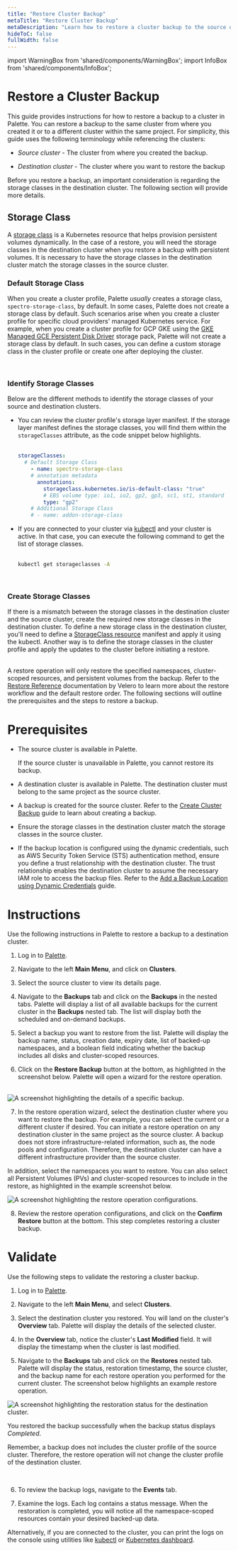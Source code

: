 ```yaml
---
title: "Restore Cluster Backup"
metaTitle: "Restore Cluster Backup"
metaDescription: "Learn how to restore a cluster backup to the source or a different cluster."
hideToC: false
fullWidth: false
---
```


import WarningBox from 'shared/components/WarningBox';
import InfoBox from 'shared/components/InfoBox';

# Restore a Cluster Backup

This guide provides instructions for how to restore a backup to a cluster in Palette. You can restore a backup to the same cluster from where you created it or to a different cluster within the same project. For simplicity, this guide uses the following terminology while referencing the clusters:
<br />

- *Source cluster* - The cluster from where you created the backup.


- *Destination cluster* - The cluster where you want to restore the backup


Before you restore a backup, an important consideration is regarding the storage classes in the destination cluster. The following section will provide more details. 
<br />

## Storage Class

A [storage class](https://kubernetes.io/docs/concepts/storage/storage-classes/) is a Kubernetes resource that helps provision persistent volumes dynamically. In the case of a restore, you will need the storage classes in the destination cluster when you restore a backup with persistent volumes. It is necessary to have the storage classes in the destination cluster match the storage classes in the source cluster. 
<br />

### Default Storage Class
When you create a cluster profile, Palette *usually* creates a storage class, `spectro-storage-class`, by default. In some cases, Palette does not create a storage class by default. Such scenarios arise when you create a cluster profile for specific cloud providers' managed Kubernetes service. For example, when you create a cluster profile for GCP GKE using the  [GKE Managed GCE Persistent Disk Driver](https://docs.spectrocloud.com/integrations/gce) storage pack, Palette will not create a storage class by default. In such cases, you can define a custom storage class in the cluster profile or create one after deploying the cluster. 

<br />

### Identify Storage Classes
Below are the different methods to identify the storage classes of your source and destination clusters. 
<br />

- You can review the cluster profile's storage layer manifest. If the storage layer manifest defines the storage classes, you will find them within the `storageClasses` attribute, as the code snippet below highlights. <br /> <br />

  ```yaml
  storageClasses: 
    # Default Storage Class
      - name: spectro-storage-class
      # annotation metadata
        annotations:
          storageclass.kubernetes.io/is-default-class: "true"
          # EBS volume type: io1, io2, gp2, gp3, sc1, st1, standard
          type: "gp2"
      # Additional Storage Class 
      # - name: addon-storage-class
  ```


- If you are connected to your cluster via [kubectl](/clusters/cluster-management/palette-webctl) and your cluster is active. In that case, you can execute the following command to get the list of storage classes. <br /> <br />

  ```bash
  kubectl get storageclasses -A
  ```

<br />

### Create Storage Classes
If there is a mismatch between the storage classes in the destination cluster and the source cluster, create the required new storage classes in the destination cluster. To define a new storage class in the destination cluster, you'll need to define a [StorageClass resource](https://kubernetes.io/docs/concepts/storage/storage-classes/#the-storageclass-resource) manifest and apply it using the kubectl. Another way is to define the storage classes in the cluster profile and apply the updates to the cluster before initiating a restore.  
<br />

A restore operation will only restore the specified namespaces, cluster-scoped resources, and persistent volumes from the backup. Refer to the [Restore Reference](https://velero.io/docs/main/restore-reference) documentation by Velero to learn more about the restore workflow and the default restore order. The following sections will outline the prerequisites and the steps to restore a backup.

# Prerequisites

- The source cluster is available in Palette. 
  <br />

  <WarningBox>

  If the source cluster is unavailable in Palette, you cannot restore its backup. 

  </WarningBox>


- A destination cluster is available in Palette. The destination cluster must belong to the same project as the source cluster. 


- A backup is created for the source cluster. Refer to the [Create Cluster Backup](/clusters/cluster-management/backup-restore/create-cluster-backup) guide to learn about creating a backup. 


- Ensure the storage classes in the destination cluster match the storage classes in the source cluster. 


- If the backup location is configured using the dynamic credentials, such as AWS Security Token Service (STS) authentication method, ensure you define a trust relationship with the destination cluster. The trust relationship enables the destination cluster to assume the necessary IAM role to access the backup files. Refer to the [Add a Backup Location using Dynamic Credentials](/clusters/cluster-management/backup-restore/add-backup-location-dynamic) guide. 


# Instructions
Use the following instructions in Palette to restore a backup to a destination cluster. 
<br />

1. Log in to [Palette](https://console.spectrocloud.com/).


2. Navigate to the left **Main Menu**, and click on **Clusters**. 


3. Select the source cluster to view its details page.


4. Navigate to the **Backups** tab and click on the **Backups** in the nested tabs. Palette will display a list of all available backups for the current cluster in the **Backups** nested tab. The list will display both the scheduled and on-demand backups. 


5. Select a backup you want to restore from the list. Palette will display the backup name, status, creation date, expiry date, list of backed-up namespaces, and a boolean field indicating whether the backup includes all disks and cluster-scoped resources.  


6. Click on the **Restore Backup** button at the bottom, as highlighted in the screenshot below. Palette will open a wizard for the restore operation. <br /> <br />

  ![A screenshot highlighting the details of a specific backup.](/clusters_cluster-management_backup-restore_restore.png)



7. In the restore operation wizard, select the destination cluster where you want to restore the backup. For example, you can select the current or a different cluster if desired. You can initiate a restore operation on any destination cluster in the same project as the source cluster. A backup does not store infrastructure-related information, such as, the node pools and configuration. Therefore, the destination cluster can have a different infrastructure provider than the source cluster. 

  In addition, select the namespaces you want to restore. You can also select all Persistent Volumes (PVs) and cluster-scoped resources to include in the restore, as highlighted in the example screenshot below.

  ![A screenshot highlighting the restore operation configurations.](/clusters_cluster-management_backup-restore_confirm-restore.png)


8. Review the restore operation configurations, and click on the **Confirm Restore** button at the bottom. This step completes restoring a cluster backup.



# Validate

Use the following steps to validate the restoring a cluster backup.
<br />

1. Log in to [Palette](https://console.spectrocloud.com/).


2. Navigate to the left **Main Menu**, and select **Clusters**. 


3. Select the destination cluster you restored. You will land on the cluster's **Overview** tab. Palette will display the details of the selected cluster. 


4. In the  **Overview** tab, notice the cluster's **Last Modified** field. It will display the timestamp when the cluster is last modified. 


5. Navigate to the **Backups** tab and click on the **Restores** nested tab. Palette will display the status, restoration timestamp, the source cluster, and the backup name for each restore operation you performed for the current cluster. The screenshot below highlights an example restore operation.  

  ![A screenshot highlighting the restoration status for the destination cluster.](/clusters_cluster-management_backup-restore_verify-restore.png)

  You restored the backup successfully when the backup status displays *Completed*.
  <br />
  <InfoBox>

  Remember, a backup does not includes the cluster profile of the source cluster. Therefore, the restore operation will not change the cluster profile of the destination cluster.

  </InfoBox>
  <br />


6. To review the backup logs, navigate to the **Events** tab. 


7. Examine the logs. Each log contains a status message. When the restoration is completed, you will notice all the namespace-scoped resources contain your desired backed-up data. 

  Alternatively, if you are connected to the cluster, you can print the logs on the console using utilities like [kubectl](/clusters/cluster-management/palette-webctl) or [Kubernetes dashboard](/integrations/kubernetes-dashboard). 